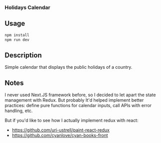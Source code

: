 ### Holidays Calendar

## Usage

```bash
npm install
npm run dev
```

## Description

Simple calendar that displays the public holidays of a country.

## Notes

I never used Next.JS framework before, so I decided to let apart the state management with Redux. But probably It'd helped implement better practices: define pure functions for calendar inputs, call APIs with error handling, etc.

But if you'd like to see how I actually implement redux with react:

-   https://github.com/uri-ustrell/paint-react-redux
-   https://github.com/cyanlove/cyan-books-front
